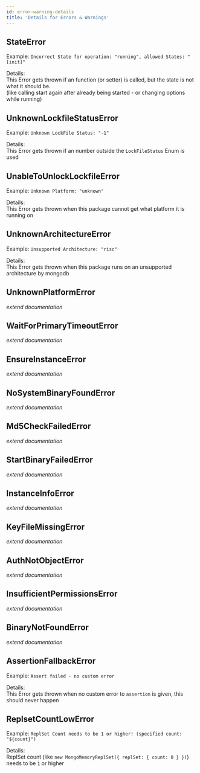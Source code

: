 ```yaml
---
id: error-warning-details
title: 'Details for Errors & Warnings'
---
```


## StateError

Example: `Incorrect State for operation: "running", allowed States: "[init]"`

Details:  
This Error gets thrown if an function (or setter) is called, but the state is not what it should be.  
(like calling start again after already being started - or changing options while running)

## UnknownLockfileStatusError

Example: `Unknown LockFile Status: "-1"`

Details:  
This Error gets thrown if an number outside the `LockFileStatus` Enum is used

## UnableToUnlockLockfileError

Example: `Unknown Platform: "unknown"`

Details:  
This Error gets thrown when this package cannot get what platform it is running on

## UnknownArchitectureError

Example: `Unsupported Architecture: "risc"`

Details:  
This Error gets thrown when this package runs on an unsupported architecture by mongodb

## UnknownPlatformError

*extend documentation*

## WaitForPrimaryTimeoutError

*extend documentation*

## EnsureInstanceError

*extend documentation*

## NoSystemBinaryFoundError

*extend documentation*

## Md5CheckFailedError

*extend documentation*

## StartBinaryFailedError

*extend documentation*

## InstanceInfoError

*extend documentation*

## KeyFileMissingError

*extend documentation*

## AuthNotObjectError

*extend documentation*

## InsufficientPermissionsError

*extend documentation*

## BinaryNotFoundError

*extend documentation*

## AssertionFallbackError

Example: `Assert failed - no custom error`

Details:  
This Error gets thrown when no custom error to `assertion` is given, this should never happen

## ReplsetCountLowError

Example: `ReplSet Count needs to be 1 or higher! (specified count: "${count}")`

Details:  
ReplSet count (like `new MongoMemoryReplSet({ replSet: { count: 0 } })`) needs to be `1` or higher
